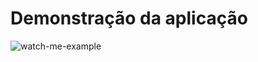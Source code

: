 # Demonstração da aplicação

![watch-me-example](https://user-images.githubusercontent.com/55060810/111165804-35356f80-857e-11eb-9945-73b46482dc8c.gif)
